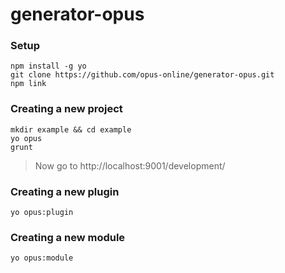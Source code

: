 generator-opus
==============

### Setup

```
npm install -g yo
git clone https://github.com/opus-online/generator-opus.git
npm link
```

### Creating a new project

```
mkdir example && cd example
yo opus
grunt
```

> Now go to http://localhost:9001/development/

### Creating a new plugin

```
yo opus:plugin
```

### Creating a new module

```
yo opus:module
```
